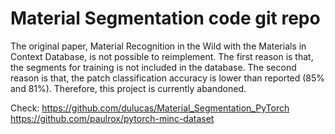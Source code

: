 # Material Segmentation code git repo

The original paper, Material Recognition in the Wild with the Materials in Context Database, is not possible to reimplement. The first reason is that, the segments for training is not included in the database. The second reason is that, the patch classification accuracy is lower than reported (85% and 81%). Therefore, this project is currently abandoned.

Check:
https://github.com/dulucas/Material_Segmentation_PyTorch
https://github.com/paulrox/pytorch-minc-dataset
